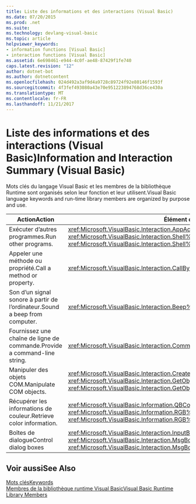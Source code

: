 ```yaml
---
title: Liste des informations et des interactions (Visual Basic)
ms.date: 07/20/2015
ms.prod: .net
ms.suite: 
ms.technology: devlang-visual-basic
ms.topic: article
helpviewer_keywords:
- information functions [Visual Basic]
- interaction functions [Visual Basic]
ms.assetid: 6e698461-e944-4c0f-ae48-87429f1fe740
caps.latest.revision: "12"
author: dotnet-bot
ms.author: dotnetcontent
ms.openlocfilehash: 024d492a3af9d4a9728c89724f92e80146f1593f
ms.sourcegitcommit: 4f3fef493080a43e70e951223894768d36ce430a
ms.translationtype: MT
ms.contentlocale: fr-FR
ms.lasthandoff: 11/21/2017
---
```

# <a name="information-and-interaction-summary-visual-basic"></a><span data-ttu-id="8416c-102">Liste des informations et des interactions (Visual Basic)</span><span class="sxs-lookup"><span data-stu-id="8416c-102">Information and Interaction Summary (Visual Basic)</span></span>
<span data-ttu-id="8416c-103">Mots clés du langage Visual Basic et les membres de la bibliothèque Runtime sont organisés selon leur fonction et leur utilisent.</span><span class="sxs-lookup"><span data-stu-id="8416c-103">Visual Basic language keywords and run-time library members are organized by purpose and use.</span></span>  
  
|<span data-ttu-id="8416c-104">Action</span><span class="sxs-lookup"><span data-stu-id="8416c-104">Action</span></span>|<span data-ttu-id="8416c-105">Élément du langage</span><span class="sxs-lookup"><span data-stu-id="8416c-105">Language element</span></span>|  
|------------|----------------------|  
|<span data-ttu-id="8416c-106">Exécuter d’autres programmes.</span><span class="sxs-lookup"><span data-stu-id="8416c-106">Run other programs.</span></span>|<span data-ttu-id="8416c-107"><xref:Microsoft.VisualBasic.Interaction.AppActivate%2A>, <xref:Microsoft.VisualBasic.Interaction.Shell%2A></span><span class="sxs-lookup"><span data-stu-id="8416c-107"><xref:Microsoft.VisualBasic.Interaction.AppActivate%2A>, <xref:Microsoft.VisualBasic.Interaction.Shell%2A></span></span>|  
|<span data-ttu-id="8416c-108">Appeler une méthode ou propriété.</span><span class="sxs-lookup"><span data-stu-id="8416c-108">Call a method or property.</span></span>|<xref:Microsoft.VisualBasic.Interaction.CallByName%2A>|  
|<span data-ttu-id="8416c-109">Son d’un signal sonore à partir de l’ordinateur.</span><span class="sxs-lookup"><span data-stu-id="8416c-109">Sound a beep from computer.</span></span>|<xref:Microsoft.VisualBasic.Interaction.Beep%2A>|  
|<span data-ttu-id="8416c-110">Fournissez une chaîne de ligne de commande.</span><span class="sxs-lookup"><span data-stu-id="8416c-110">Provide a command-line string.</span></span>|<xref:Microsoft.VisualBasic.Interaction.Command%2A>|  
|<span data-ttu-id="8416c-111">Manipuler des objets COM.</span><span class="sxs-lookup"><span data-stu-id="8416c-111">Manipulate COM objects.</span></span>|<span data-ttu-id="8416c-112"><xref:Microsoft.VisualBasic.Interaction.CreateObject%2A>, <xref:Microsoft.VisualBasic.Interaction.GetObject%2A></span><span class="sxs-lookup"><span data-stu-id="8416c-112"><xref:Microsoft.VisualBasic.Interaction.CreateObject%2A>, <xref:Microsoft.VisualBasic.Interaction.GetObject%2A></span></span>|  
|<span data-ttu-id="8416c-113">Récupérer les informations de couleur.</span><span class="sxs-lookup"><span data-stu-id="8416c-113">Retrieve color information.</span></span>|<span data-ttu-id="8416c-114"><xref:Microsoft.VisualBasic.Information.QBColor%2A>, <xref:Microsoft.VisualBasic.Information.RGB%2A></span><span class="sxs-lookup"><span data-stu-id="8416c-114"><xref:Microsoft.VisualBasic.Information.QBColor%2A>, <xref:Microsoft.VisualBasic.Information.RGB%2A></span></span>|  
|<span data-ttu-id="8416c-115">Boîtes de dialogue</span><span class="sxs-lookup"><span data-stu-id="8416c-115">Control dialog boxes</span></span>|<span data-ttu-id="8416c-116"><xref:Microsoft.VisualBasic.Interaction.InputBox%2A>, <xref:Microsoft.VisualBasic.Interaction.MsgBox%2A></span><span class="sxs-lookup"><span data-stu-id="8416c-116"><xref:Microsoft.VisualBasic.Interaction.InputBox%2A>, <xref:Microsoft.VisualBasic.Interaction.MsgBox%2A></span></span>|  
  
## <a name="see-also"></a><span data-ttu-id="8416c-117">Voir aussi</span><span class="sxs-lookup"><span data-stu-id="8416c-117">See Also</span></span>  
 [<span data-ttu-id="8416c-118">Mots clés</span><span class="sxs-lookup"><span data-stu-id="8416c-118">Keywords</span></span>](../../../visual-basic/language-reference/keywords/index.md)  
 [<span data-ttu-id="8416c-119">Membres de la bibliothèque runtime Visual Basic</span><span class="sxs-lookup"><span data-stu-id="8416c-119">Visual Basic Runtime Library Members</span></span>](../../../visual-basic/language-reference/runtime-library-members.md)
